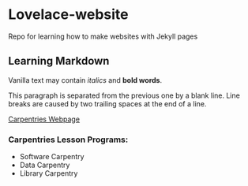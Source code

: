 # Lovelace-website
Repo for learning how to make websites with Jekyll pages

## Learning Markdown

Vanilla text may contain *italics* and **bold words**.

This paragraph is separated from the previous one by a blank line.
Line breaks
are caused by two trailing spaces at the end of a line.

[Carpentries Webpage](https://carpentries.org/)

### Carpentries Lesson Programs:
- Software Carpentry
- Data Carpentry
- Library Carpentry
